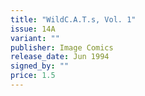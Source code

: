 ```yaml
---
title: "WildC.A.T.s, Vol. 1"
issue: 14A
variant: ""
publisher: Image Comics
release_date: Jun 1994
signed_by: ""
price: 1.5
---
```

